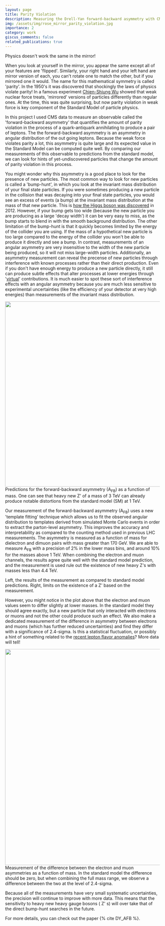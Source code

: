 ```yaml
---
layout: page
title: Parity Violation
description: Measuring the Drell-Yan forward-backward asymmetry with CMS
img: /assets/img/rose_mirror_parity_violation.jpg
importance: 2
category: work
giscus_comments: false
related_publications: true
---
```

<div class="row justify-content-sm-center">
    <div style="text-align: center">
        <img class="img-fluid rounded z-depth-1" src="{{ '/assets/img/rose_mirror_parity_violation.jpg' | relative_url }}" alt="" title="CMS Collisions"/>
    </div>
</div>
<div class="caption">
    Physics doesn't work the same in the mirror!
</div>

When you look at yourself in the mirror, you appear the same except all of your features are 'flipped'. 
Similarly, your right hand and your left hand are mirror version of each, you
can't rotate one to match the other, but if you mirrored one it would.
The name for this mathematical symmetry is called 'parity'.
In the 1950's it was discovered that shockingly the laws of physics violate
parity!
In a famous experiment [Chien-Shiung Wu](https://en.wikipedia.org/wiki/Chien-Shiung_Wu) showed that weak nuclear force treats, 'mirrored' versions of particles differently than regular ones. 
At the time, this was quite surprising, but now parity violation in weak force
is key component of the Standard Model of particle physics. 

In this project I used CMS data to measure an observable called the 'forward-backward asymmetry' that quantifies 
the amount of parity violation in the process of a quark-antiquark annihilating to produce a pair of leptons.
The the forward-backward asymmetry is an asymmetry in angular distribution of
the out going leptons. Because the weak force violates parity a lot, this
asymmetry is quite large and its expected value in the Standard Model can be
computed quite well. 
By comparing our measurements of this observable to predictions from the standard model, we can look for hints of yet-undiscovered particles that change the amount of parity violation in this process. 

You might wonder why this asymmetry is a good place to look for the presence of new
particles. 
The most common way to look for new particles is called a 'bump-hunt', in
which you look at the invariant mass distribution of your final state
particles. 
If you were sometimes producing a new particle in the collision that was
decaying into your final state particles, you would see
an excess of events (a bump) at the invariant mass distribution at the mass of
that new particle. This is [how the Higgs boson was discovered](https://atlas.cern/updates/briefing/exploring-higgs-discovery-channels) in 2012.
However, if your bump gets too wide (because the new particle you are producing
as a large 'decay width') it can be very easy to miss, as the bump starts to
blend in with the smooth background distribution. 
The other limitation of the bump-hunt is that it quickly becomes limited by the
energy of the collider you are using. If the mass of a hypothetical new particle is too
large compared to the energy of the collider you won't be able to
produce it directly and see a bump. 
In contrast, measurements of an angular asymmetry are very insensitive to the
width of the new particle being produced, so it will not miss large-width
particles. 
Additionally, an asymmetry measurement can reveal the precense of new particles through interference with known processes
rather than their direct production. Even if you don't have
enough energy to produce a new particle directly, it still can produce subtle
effects that alter processes at lower energies through '[virtual](https://en.wikipedia.org/wiki/Virtual_particle)' contributions. 
It is much easier to spot these sort of interference effects with an angular
asymmetry because you are much less sensitive to experimental uncertainties
(like the efficiency of your detector at very high energies) than measurements
of the invariant mass distribution. 

<div class="row  justify-content-sm-center">
    <div style="text-align: center">
        <img class="img-fluid rounded z-depth-1" src="{{ '/assets/img/AFB_SM_Zprime.png' | relative_url }}" width = "600" alt="" title="Predictions for the forward-backward asymmetry"/>
    </div>
</div>
<div class="caption">
    Predictions for the forward-backward asymmetry (A<sub>FB</sub>) as a function of mass. One can see
    that heavy new Z' of a mass of 3 TeV can already produce notable
    distortions from the standard model (SM) at 1 TeV. 
</div>


Our measurement of the forward-backward asymmetry  (A<sub>FB</sub>) uses a new 'template fitting' technique which allows us to
fit the observed angular distribution to templates derived from simulated Monte Carlo events in
order to extract the parton-level asymmetry. 
This improves the accuracy and interpretability as compared to the counting
method used in previous LHC measurements. 
The asymmetry is measured as a function of mass for dielectron and dimuon pairs
with mass greater than 170 GeV. We are able to measure A<sub>FB</sub> with
a precision of 2% in the lower mass bins, and around 10% for the masses above
1 TeV. 
When combining the electron and muon channels, the results agree quite well
with the standard model prediction, and the measurement is used rule out the
existence of new heavy Z's with masses less than 4.4 TeV. 


<div class="row">
    <div class="col-sm mt-3 mt-md-0">
        <img class="img-fluid rounded z-depth-1" src="{{ '/assets/img/AFB_mbins_unblind.png' | relative_url }}" alt="" title="Results of AFB measurement"/>
    </div>
    <div class="col-sm mt-3 mt-md-0">
        <img class="img-fluid rounded z-depth-1" src="{{ '/assets/img/limit_obs.png' | relative_url }}" alt="" title="Limits on the existence of a new Z' based on the measurment."/>
    </div>
</div>
<div class="caption">
Left, the results of the measurement as compared to standard model predictions.
Right, limits on the existence of a Z' based on the measurement. 
</div>


However, you might notice in the plot above that the electron and muon values
seem to differ slightly at lower masses. 
In the standard model they should agree exactly, but a new particle that only
interacted with electrons or muons and not the other could produce such an
effect.
We also make a dedicated measurement of the difference in asymmetry between
electrons and muons (which has further reduced uncertainties) and find
they differ with a significance of 2.4-sigma.  Is this a statistical fluctuation, or possibly a hint of
something related to the [recent lepton flavor anomalies](https://cerncourier.com/a/flavour-anomalies-continue-to-intrigue/)? More data
will tell!


<div class="row  justify-content-sm-center">
    <div style="text-align: center">
        <img class="img-fluid rounded z-depth-1" src="{{ '/assets/img/delta_AFB.png' | relative_url }}" width = "700" alt="" title="Measurement of the difference between the electron and muon asymmetries"/>
    </div>
</div>
<div class="caption">
Measurement of the difference between the electron and muon asymmetries as
a function of mass. In the standard model the difference should be zero, 
but when combining the full mass range, we observe a difference between the two
at the level of 2.4-sigma. 
</div>

Because all of the measurements have very small systematic uncertainties, the precision will continue to improve with more data.
This means that the sensitivity to heavy new heavy gauge bosons ( Z' s) will over take that of the
direct bump-hunt searches in the future.

For more details, you can check out the paper {% cite DY_AFB %}.
